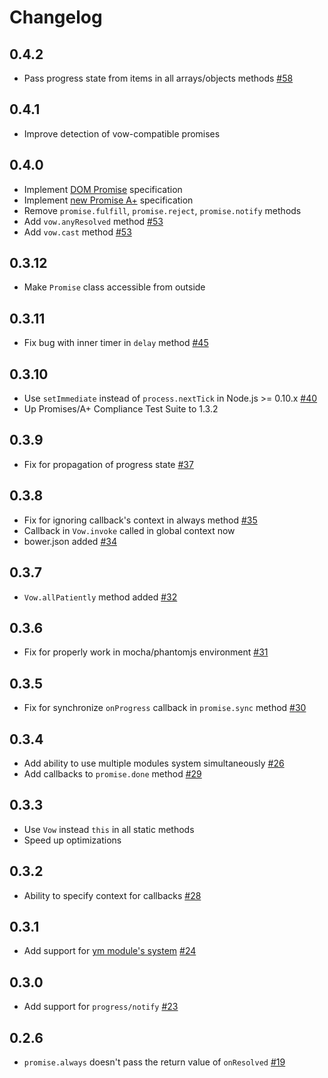 Changelog
=========

0.4.2
-----
  * Pass progress state from items in all arrays/objects methods [#58](https://github.com/dfilatov/vow/issues/58)

0.4.1
-----
  * Improve detection of vow-compatible promises
  
0.4.0
-----
  * Implement [DOM Promise](http://dom.spec.whatwg.org/#promises) specification
  * Implement [new Promise A+](https://github.com/promises-aplus/promises-spec) specification
  * Remove `promise.fulfill`, `promise.reject`, `promise.notify` methods
  * Add `vow.anyResolved` method [#53](https://github.com/dfilatov/vow/issues/53)
  * Add `vow.cast` method [#53](https://github.com/dfilatov/vow/issues/56)

0.3.12
------
  * Make `Promise` class accessible from outside

0.3.11
------
  * Fix bug with inner timer in `delay` method [#45](https://github.com/dfilatov/jspromise/issues/45)

0.3.10
------
  * Use `setImmediate` instead of `process.nextTick` in Node.js >= 0.10.x [#40](https://github.com/dfilatov/jspromise/issues/40)
  * Up Promises/A+ Compliance Test Suite to 1.3.2

0.3.9
-----
  * Fix for propagation of progress state [#37](https://github.com/dfilatov/jspromise/issues/37)

0.3.8
-----
  * Fix for ignoring callback's context in always method [#35](https://github.com/dfilatov/jspromise/issues/35)
  * Callback in `Vow.invoke` called in global context now
  * bower.json added [#34](https://github.com/dfilatov/jspromise/issues/34)

0.3.7
-----
  * `Vow.allPatiently` method added [#32](https://github.com/dfilatov/jspromise/issues/32)
  
0.3.6
-----
  * Fix for properly work in mocha/phantomjs environment [#31](https://github.com/dfilatov/jspromise/issues/31)

0.3.5
-----
  * Fix for synchronize `onProgress` callback in `promise.sync` method [#30](https://github.com/dfilatov/jspromise/issues/30)

0.3.4
-----
  * Add ability to use multiple modules system simultaneously [#26](https://github.com/dfilatov/jspromise/issues/26)
  * Add callbacks to `promise.done` method [#29](https://github.com/dfilatov/jspromise/issues/29)
  
0.3.3
-----
  * Use `Vow` instead `this` in all static methods
  * Speed up optimizations
  
0.3.2
-----
  * Ability to specify context for callbacks [#28](https://github.com/dfilatov/jspromise/issues/28)

0.3.1
-----
  * Add support for [ym module's system](https://github.com/ymaps/modules) [#24](https://github.com/dfilatov/jspromise/issues/24)
  
0.3.0
-----
  * Add support for `progress/notify` [#23](https://github.com/dfilatov/jspromise/issues/23)

0.2.6
-----
  * `promise.always` doesn't pass the return value of `onResolved` [#19](https://github.com/dfilatov/jspromise/issues/19)
